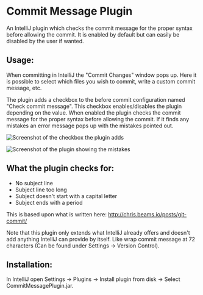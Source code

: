 # Commit Message Plugin
An IntelliJ plugin which checks the commit message for the proper syntax before allowing the commit. It is enabled by default but can easily be disabled by the user if wanted.

## Usage:
When committing in IntelliJ the "Commit Changes" window pops up. Here it is possible to select which files you wish to commit, write a custom commit message, etc.

The plugin adds a checkbox to the before commit configuration named "Check commit message". This checkbox enables/disables the plugin depending on the value. When enabled the plugin checks the commit message for the proper syntax before allowing the commit. If it finds any mistakes an error message pops up with the mistakes pointed out.

![Screenshot of the checkbox the plugin adds](https://cloud.githubusercontent.com/assets/2320398/9183636/b1b420f2-3fb0-11e5-83d2-08033c22b5cc.png)

![Screenshot of the plugin showing the mistakes](https://cloud.githubusercontent.com/assets/2320398/9183534/f5fb0362-3faf-11e5-8cb9-ca00bc1a2b34.png)

## What the plugin checks for:
* No subject line
* Subject line too long
* Subject doesn't start with a capital letter
* Subject ends with a period

This is based upon what is written here: http://chris.beams.io/posts/git-commit/

Note that this plugin only extends what IntelliJ already offers and doesn't add anything IntelliJ can provide by itself. Like wrap commit message at 72 characters (Can be found under Settings -> Version Control).

## Installation: 
In IntelliJ open Settings -> Plugins -> Install plugin from disk -> Select CommitMessagePlugin.jar.
